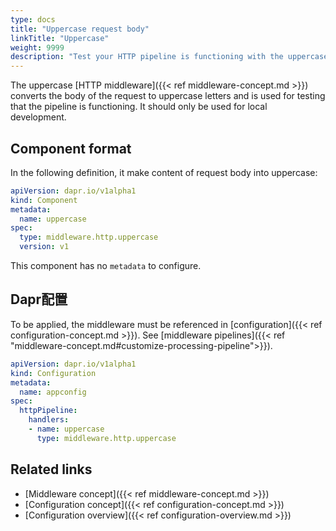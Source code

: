 ```yaml
---
type: docs
title: "Uppercase request body"
linkTitle: "Uppercase"
weight: 9999
description: "Test your HTTP pipeline is functioning with the uppercase middleware"
---
```


The uppercase [HTTP middleware]({{< ref middleware-concept.md >}}) converts the body of the request to uppercase letters and is used for testing that the pipeline is functioning. It should only be used for local development.

## Component format

In the following definition, it make content of request body into uppercase:

```yaml
apiVersion: dapr.io/v1alpha1
kind: Component
metadata:
  name: uppercase
spec:
  type: middleware.http.uppercase
  version: v1
```

This component has no `metadata` to configure.

## Dapr配置

To be applied, the middleware must be referenced in [configuration]({{< ref configuration-concept.md >}}). See [middleware pipelines]({{< ref "middleware-concept.md#customize-processing-pipeline">}}).

```yaml
apiVersion: dapr.io/v1alpha1
kind: Configuration
metadata:
  name: appconfig
spec:
  httpPipeline:
    handlers:
    - name: uppercase
      type: middleware.http.uppercase
```

## Related links

- [Middleware concept]({{< ref middleware-concept.md >}})
- [Configuration concept]({{< ref configuration-concept.md >}})
- [Configuration overview]({{< ref configuration-overview.md >}})
